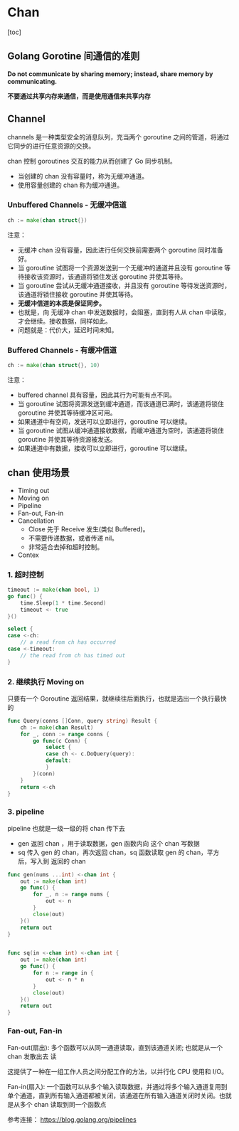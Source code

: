 # Chan

[toc]




## Golang Gorotine 间通信的准则

**Do not communicate by sharing memory; instead, share memory by communicating.**

**不要通过共享内存来通信，而是使用通信来共享内存**



## Channel

channels 是一种类型安全的消息队列，充当两个 goroutine 之间的管道，将通过它同步的进行任意资源的交换。


chan 控制 goroutines 交互的能力从而创建了 Go 同步机制。
- 当创建的 chan 没有容量时，称为无缓冲通道。
- 使用容量创建的 chan 称为缓冲通道。


### Unbuffered Channels - 无缓冲信道

```go
ch := make(chan struct{})
```

注意：
- 无缓冲 chan 没有容量，因此进行任何交换前需要两个 goroutine 同时准备好。
- 当 goroutine 试图将一个资源发送到一个无缓冲的通道并且没有 goroutine 等待接收该资源时，该通道将锁住发送 goroutine 并使其等待。
- 当 goroutine 尝试从无缓冲通道接收，并且没有 goroutine 等待发送资源时，该通道将锁住接收 goroutine 并使其等待。
- **无缓冲信道的本质是保证同步。**
- 也就是，向 无缓冲 chan 中发送数据时，会阻塞，直到有人从 chan 中读取，才会继续。接收数据，同样如此。
- 问题就是：代价大，延迟时间未知。



### Buffered Channels - 有缓冲信道

```go
ch := make(chan struct{}, 10)
```

注意：
- buffered channel 具有容量，因此其行为可能有点不同。
- 当 goroutine 试图将资源发送到缓冲通道，而该通道已满时，该通道将锁住 goroutine 并使其等待缓冲区可用。
- 如果通道中有空间，发送可以立即进行，goroutine 可以继续。
- 当 goroutine 试图从缓冲通道接收数据，而缓冲通道为空时，该通道将锁住 goroutine 并使其等待资源被发送。
- 如果通道中有数据，接收可以立即进行，goroutine 可以继续。




## chan 使用场景

- Timing out
- Moving on
- Pipeline
- Fan-out, Fan-in
- Cancellation
    - Close 先于 Receive 发生(类似 Buffered)。
    - 不需要传递数据，或者传递 nil。
    - 非常适合去掉和超时控制。
- Contex


### 1. 超时控制
```go
timeout := make(chan bool, 1)
go func() {
    time.Sleep(1 * time.Second)
    timeout <- true
}()

select {
case <-ch:
    // a read from ch has occurred
case <-timeout:
    // the read from ch has timed out
}
```


### 2. 继续执行 Moving on

只要有一个 Goroutine 返回结果，就继续往后面执行，也就是选出一个执行最快的
```go
func Query(conns []Conn, query string) Result {
    ch := make(chan Result)
    for _, conn := range conns {
        go func(c Conn) {
            select {
            case ch <- c.DoQuery(query):
            default:
            }
        }(conn)
    }
    return <-ch
}
```

### 3. pipeline 

pipeline 也就是一级一级的将 chan 传下去
- gen 返回 chan ，用于读取数据，gen 函数内向 这个 chan 写数据
- sq 传入 gen 的 chan，再次返回 chan，sq 函数读取 gen 的 chan，平方后，写入到 返回的 chan
```go
func gen(nums ...int) <-chan int {
    out := make(chan int)
    go func() {
        for _, n := range nums {
            out <- n
        }
        close(out)
    }()
    return out
}


func sq(in <-chan int) <-chan int {
    out := make(chan int)
    go func() {
        for n := range in {
            out <- n * n
        }
        close(out)
    }()
    return out
}

```

### Fan-out, Fan-in

Fan-out(扇出): 多个函数可以从同一通道读取，直到该通道关闭; 也就是从一个 chan 发散出去 读

这提供了一种在一组工作人员之间分配工作的方法，以并行化 CPU 使用和 I/O。


Fan-in(扇入): 一个函数可以从多个输入读取数据，并通过将多个输入通道复用到单个通道，直到所有输入通道都被关闭，该通道在所有输入通道关闭时关闭。也就是从多个 chan 读取到同一个函数点

参考连接：
https://blog.golang.org/pipelines